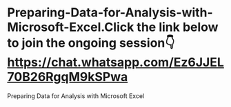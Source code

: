 # Preparing-Data-for-Analysis-with-Microsoft-Excel.Click the link below to join the ongoing session👇https://chat.whatsapp.com/Ez6JJEL70B26RgqM9kSPwa
Preparing Data for Analysis with Microsoft Excel
